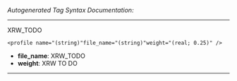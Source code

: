 _Autogenerated Tag Syntax Documentation:_

---
XRW_TODO

```
<profile name="(string)"file_name="(string)"weight="(real; 0.25)" />
```

-   **file_name**: XRW_TODO
-   **weight**: XRW TO DO

---
